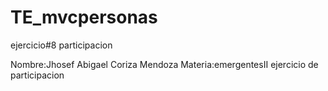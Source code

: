 # TE_mvcpersonas
ejercicio#8 participacion

Nombre:Jhosef Abigael Coriza Mendoza
Materia:emergentesII
ejercicio de participacion
